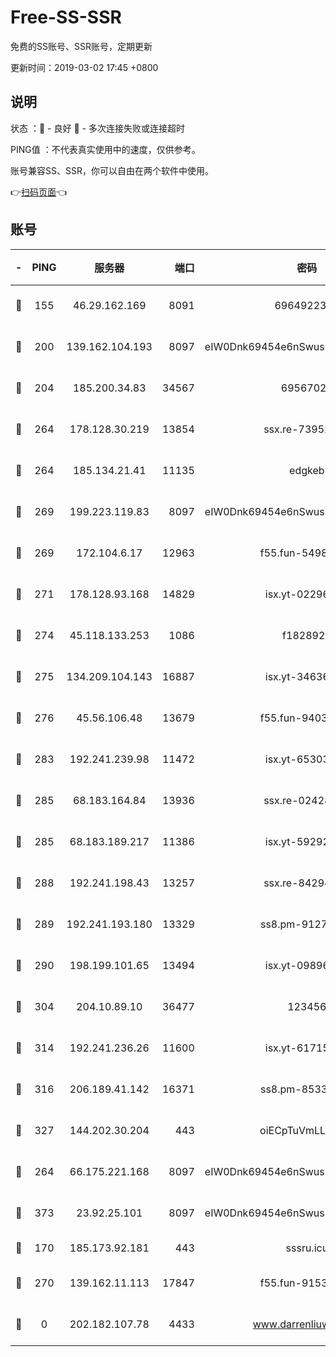 # Free-SS-SSR

免费的SS账号、SSR账号，定期更新

更新时间：2019-03-02 17:45 +0800

## 说明

状态     ：🙂 - 良好 🙁 - 多次连接失败或连接超时

PING值   ：不代表真实使用中的速度，仅供参考。

账号兼容SS、SSR，你可以自由在两个软件中使用。

👉[扫码页面](https://liesauer.github.io/free-ss-ssr.github.io/)👈

## 账号

|-|PING|服务器|端口|密码|加密方式|区域|
|:----:|:----:|:-----:|-----:|:----:|:----:|:----:|
|🙂|155|46.29.162.169|8091|6964922356|aes-256-cfb|RU|
|🙂|200|139.162.104.193|8097|eIW0Dnk69454e6nSwuspv9DmS201tQ0D|aes-256-cfb|JP|
|🙂|204|185.200.34.83|34567|69567020|aes-256-cfb|US|
|🙂|264|178.128.30.219|13854|ssx.re-73952571|aes-256-cfb|SG|
|🙂|264|185.134.21.41|11135|edgkeb|aes-256-cfb|GB|
|🙂|269|199.223.119.83|8097|eIW0Dnk69454e6nSwuspv9DmS201tQ0D|aes-256-cfb|US|
|🙂|269|172.104.6.17|12963|f55.fun-54984893|aes-256-cfb|US|
|🙂|271|178.128.93.168|14829|isx.yt-02296578|aes-256-cfb|SG|
|🙂|274|45.118.133.253|1086|f1828920|aes-256-cfb|SG|
|🙂|275|134.209.104.143|16887|isx.yt-34636284|aes-256-cfb|SG|
|🙂|276|45.56.106.48|13679|f55.fun-94035018|aes-256-cfb|US|
|🙂|283|192.241.239.98|11472|isx.yt-65303536|aes-256-cfb|US|
|🙂|285|68.183.164.84|13936|ssx.re-02428773|aes-256-cfb|US|
|🙂|285|68.183.189.217|11386|isx.yt-59292721|aes-256-cfb|SG|
|🙂|288|192.241.198.43|13257|ssx.re-84294373|aes-256-cfb|US|
|🙂|289|192.241.193.180|13329|ss8.pm-91273278|aes-256-cfb|US|
|🙂|290|198.199.101.65|13494|isx.yt-09896411|aes-256-cfb|US|
|🙂|304|204.10.89.10|36477|123456|aes-256-cfb|US|
|🙂|314|192.241.236.26|11600|isx.yt-61715029|aes-256-cfb|US|
|🙂|316|206.189.41.142|16371|ss8.pm-85330521|aes-256-cfb|SG|
|🙂|327|144.202.30.204|443|oiECpTuVmLLxk4Ts|aes-256-cfb|US|
|🙂|264|66.175.221.168|8097|eIW0Dnk69454e6nSwuspv9DmS201tQ0D|aes-256-cfb|US|
|🙂|373|23.92.25.101|8097|eIW0Dnk69454e6nSwuspv9DmS201tQ0D|aes-256-cfb|US|
|🙁|170|185.173.92.181|443|sssru.icu|rc4-md5|RU|
|🙁|270|139.162.11.113|17847|f55.fun-91530926|aes-256-cfb|SG|
|🙁|0|202.182.107.78|4433|www.darrenliuwei.com|aes-256-cfb|JP|
